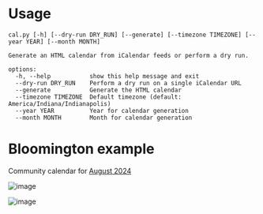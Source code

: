 # Usage

```
cal.py [-h] [--dry-run DRY_RUN] [--generate] [--timezone TIMEZONE] [--year YEAR] [--month MONTH]

Generate an HTML calendar from iCalendar feeds or perform a dry run.

options:
  -h, --help           show this help message and exit
  --dry-run DRY_RUN    Perform a dry run on a single iCalendar URL
  --generate           Generate the HTML calendar
  --timezone TIMEZONE  Default timezone (default: America/Indiana/Indianapolis)
  --year YEAR          Year for calendar generation
  --month MONTH        Month for calendar generation
```

# Bloomington example

Community calendar for [August 2024](https://jonudell.info/bloomington/2024-08.html)

![image](https://github.com/user-attachments/assets/280beee9-d752-47c7-be70-d1b710f08bcc)

![image](https://github.com/user-attachments/assets/d015fbd7-113a-4049-bf32-a708ba77aac5)
